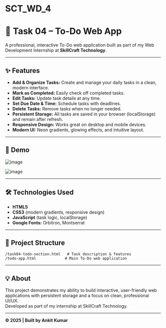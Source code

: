 # SCT_WD_4

# 📝 Task 04 – To-Do Web App

A professional, interactive To-Do web application built as part of my Web Development Internship at **SkillCraft Technology**.

---

## ✨ Features

- **Add & Organize Tasks:** Create and manage your daily tasks in a clean, modern interface.
- **Mark as Completed:** Easily check off completed tasks.
- **Edit Tasks:** Update task details at any time.
- **Set Due Date & Time:** Schedule tasks with deadlines.
- **Delete Tasks:** Remove tasks when no longer needed.
- **Persistent Storage:** All tasks are saved in your browser (localStorage) and remain after refresh.
- **Responsive Design:** Works great on desktop and mobile devices.
- **Modern UI:** Neon gradients, glowing effects, and intuitive layout.

---

## 🚀 Demo

![image](https://github.com/user-attachments/assets/f6522988-40c8-425b-993b-4a209cef88a4)

![image](https://github.com/user-attachments/assets/138ab7e5-cec7-4789-a288-4d12072636a3)

---

## 🛠️ Technologies Used

- **HTML5**
- **CSS3** (modern gradients, responsive design)
- **JavaScript** (task logic, localStorage)
- **Google Fonts:** Orbitron, Montserrat

---

## 📄 Project Structure

```
/task04-todo-section.html   # Task description & features
/todo-app.html             # Main To-Do web application
```

---

## 💡 About

This project demonstrates my ability to build interactive, user-friendly web applications with persistent storage and a focus on clean, professional UI/UX.  
Developed as part of my internship at SkillCraft Technology.

---

**© 2025 | Built by Ankit Kumar**
